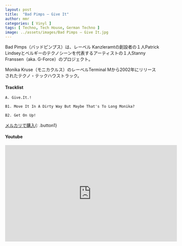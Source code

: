 ```yaml
---
layout: post
title:  "Bad Pimps – Give It"
author: mmr
categories: [ Vinyl ]
tags: [ Techno, Tech House, German Techno ]
image: ../assets/images/Bad Pimps – Give It.jpg
---
```


Bad Pimps（バッドピンプス）は、レーベル Kanzleramtの創設者の１人Patrick Lindseyとベルギーのテクノシーンを代表するアーティストの１人Stanny Franssen（aka. G-Force）のプロジェクト。

Monika Kruse（モニカクルス）のレーベルTerminal Mから2002年にリリースされたテクノ・テックハウストラック。

#### Tracklist
```md
A. Give.It.!

B1. Move It In A Dirty Way But Maybe That's To Long Monika?

B2. Get On Up!
```

[メルカリで購入](https://jp.mercari.com/item/m71741554299?afid=6142608987){: .button1}

#### Youtube
<iframe width="560" height="315" src="https://www.youtube.com/embed/XiU2zYe4kYQ?si=6pcS7Tn_ZFjecY7H" title="YouTube video player" frameborder="0" allow="accelerometer; autoplay; clipboard-write; encrypted-media; gyroscope; picture-in-picture; web-share" referrerpolicy="strict-origin-when-cross-origin" allowfullscreen></iframe>